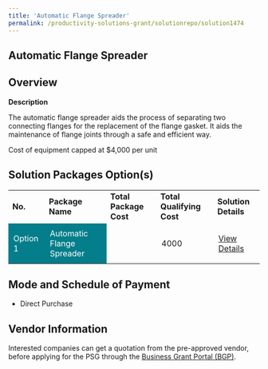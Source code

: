 ```yaml
---
title: 'Automatic Flange Spreader'
permalink: /productivity-solutions-grant/solutionrepo/solution1474
---
```


## Automatic Flange Spreader

## Overview

**Description**

The automatic flange spreader aids the process of separating two connecting flanges for the replacement of the flange gasket. It aids the maintenance of flange joints through a safe and efficient way. 

Cost of equipment capped at $4,000 per unit 

## Solution Packages Option(s)

<table>
<tr>
<td><b>No.</b></td>
<td><b>Package Name</b></td>
<td><b>Total Package Cost</b></td>
<td><b>Total Qualifying Cost</b></td>
<td><b>Solution Details</b></td>
</tr>
<tr>
<td style='padding: 10px; background-color: #037E8A; color: #FFFFFF;'>Option 1</td>
<td style='padding: 10px; background-color: #037E8A; color: #FFFFFF;'>Automatic Flange Spreader</td>
<td style='padding: 10px;'></td>
<td style='padding: 10px;'>4000</td>
<td style='padding: 10px;'><a href='' target='_blank'>View Details</a></td>
</tr>
</table>

## Mode and Schedule of Payment

 - Direct Purchase

## Vendor Information

 

Interested companies can get a quotation from the pre-approved vendor, before applying for the PSG through the <a href='https://www.businessgrants.gov.sg/' target='_blank' rel='noopener'>Business Grant Portal (BGP)</a>.

<script src="/jquery/resize-tables.js"></script>
